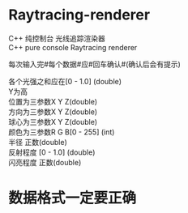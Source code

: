 # Raytracing-renderer
C++ 纯控制台 光线追踪渲染器  
C++ pure console Raytracing renderer


每次输入完#每个数据#应#回车确认#(确认后会有提示)   

各个光强之和应在[0 - 1.0] (double)   
Y为高    
位置为三参数X  Y  Z(double)  
方向为三参数X  Y  Z(double)  
球心为三参数X  Y  Z(double)  
颜色为三参数R  G  B[0 - 255] (int)  
半径 正数(double)  
反射程度 [0 - 1.0] (double)   
闪亮程度  正数(double)  
# 数据格式一定要正确

